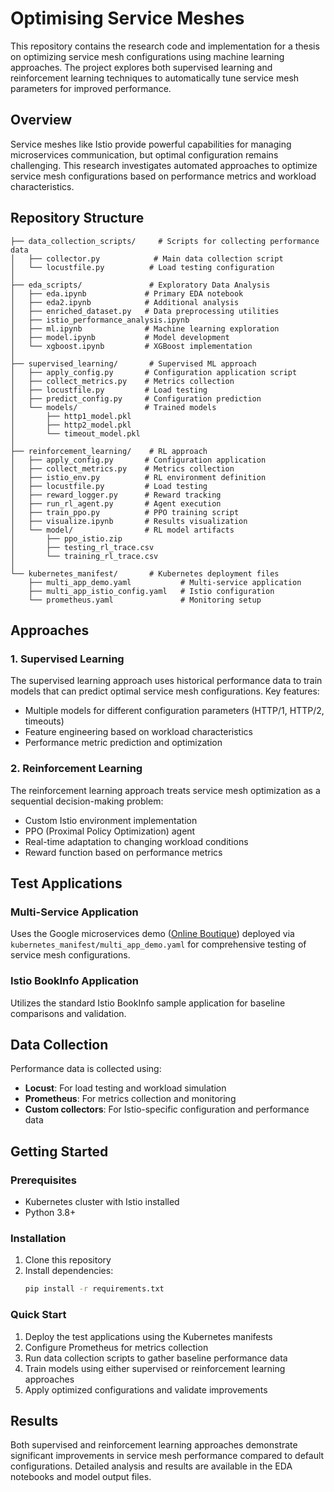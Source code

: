 # Optimising Service Meshes

This repository contains the research code and implementation for a thesis on optimizing service mesh configurations using machine learning approaches. The project explores both supervised learning and reinforcement learning techniques to automatically tune service mesh parameters for improved performance.

## Overview

Service meshes like Istio provide powerful capabilities for managing microservices communication, but optimal configuration remains challenging. This research investigates automated approaches to optimize service mesh configurations based on performance metrics and workload characteristics.

## Repository Structure

```
├── data_collection_scripts/     # Scripts for collecting performance data
│   ├── collector.py            # Main data collection script
│   └── locustfile.py          # Load testing configuration
│
├── eda_scripts/               # Exploratory Data Analysis
│   ├── eda.ipynb             # Primary EDA notebook
│   ├── eda2.ipynb            # Additional analysis
│   ├── enriched_dataset.py   # Data preprocessing utilities
│   ├── istio_performance_analysis.ipynb
│   ├── ml.ipynb              # Machine learning exploration
│   ├── model.ipynb           # Model development
│   └── xgboost.ipynb         # XGBoost implementation
│
├── supervised_learning/       # Supervised ML approach
│   ├── apply_config.py       # Configuration application script
│   ├── collect_metrics.py    # Metrics collection
│   ├── locustfile.py         # Load testing
│   ├── predict_config.py     # Configuration prediction
│   └── models/               # Trained models
│       ├── http1_model.pkl
│       ├── http2_model.pkl
│       └── timeout_model.pkl
│
├── reinforcement_learning/    # RL approach
│   ├── apply_config.py       # Configuration application
│   ├── collect_metrics.py    # Metrics collection
│   ├── istio_env.py          # RL environment definition
│   ├── locustfile.py         # Load testing
│   ├── reward_logger.py      # Reward tracking
│   ├── run_rl_agent.py       # Agent execution
│   ├── train_ppo.py          # PPO training script
│   ├── visualize.ipynb       # Results visualization
│   └── model/                # RL model artifacts
│       ├── ppo_istio.zip
│       ├── testing_rl_trace.csv
│       └── training_rl_trace.csv
│
└── kubernetes_manifest/       # Kubernetes deployment files
    ├── multi_app_demo.yaml           # Multi-service application
    ├── multi_app_istio_config.yaml   # Istio configuration
    └── prometheus.yaml               # Monitoring setup
```

## Approaches

### 1. Supervised Learning
The supervised learning approach uses historical performance data to train models that can predict optimal service mesh configurations. Key features:
- Multiple models for different configuration parameters (HTTP/1, HTTP/2, timeouts)
- Feature engineering based on workload characteristics
- Performance metric prediction and optimization

### 2. Reinforcement Learning
The reinforcement learning approach treats service mesh optimization as a sequential decision-making problem:
- Custom Istio environment implementation
- PPO (Proximal Policy Optimization) agent
- Real-time adaptation to changing workload conditions
- Reward function based on performance metrics

## Test Applications

### Multi-Service Application
Uses the Google microservices demo ([Online Boutique](https://github.com/GoogleCloudPlatform/microservices-demo)) deployed via `kubernetes_manifest/multi_app_demo.yaml` for comprehensive testing of service mesh configurations.

### Istio BookInfo Application
Utilizes the standard Istio BookInfo sample application for baseline comparisons and validation.

## Data Collection

Performance data is collected using:
- **Locust**: For load testing and workload simulation
- **Prometheus**: For metrics collection and monitoring
- **Custom collectors**: For Istio-specific configuration and performance data

## Getting Started

### Prerequisites
- Kubernetes cluster with Istio installed
- Python 3.8+

### Installation
1. Clone this repository
2. Install dependencies:
   ```bash
   pip install -r requirements.txt
   ```

### Quick Start
1. Deploy the test applications using the Kubernetes manifests
2. Configure Prometheus for metrics collection
3. Run data collection scripts to gather baseline performance data
4. Train models using either supervised or reinforcement learning approaches
5. Apply optimized configurations and validate improvements


## Results

Both supervised and reinforcement learning approaches demonstrate significant improvements in service mesh performance compared to default configurations. Detailed analysis and results are available in the EDA notebooks and model output files.

